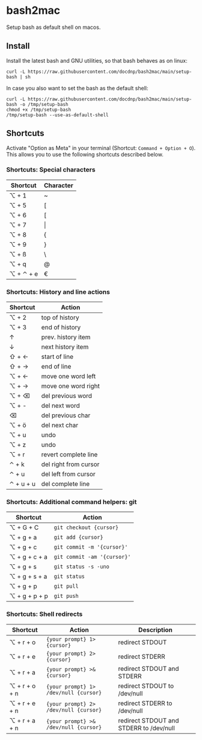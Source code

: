 # bash2mac

Setup bash as default shell on macos.

## Install

Install the latest bash and GNU utilities, so that bash behaves as on linux:

```
curl -L https://raw.githubusercontent.com/docdnp/bash2mac/main/setup-bash | sh
```

In case you also want to set the bash as the default shell:

```
curl -L https://raw.githubusercontent.com/docdnp/bash2mac/main/setup-bash -o /tmp/setup-bash
chmod +x /tmp/setup-bash
/tmp/setup-bash --use-as-default-shell
```

## Shortcuts

Activate "Option as Meta" in your terminal (Shortcut: `Command + Option + O`).
This allows you to use the following shortcuts described below.

### Shortcuts: Special characters

| Shortcut    | Character  |
| ----------- | ---------- |
| ⌥ + 1       | ~          |
| ⌥ + 5       | [          |
| ⌥ + 6       | [          |
| ⌥ + 7       | \|         |
| ⌥ + 8       | {          |
| ⌥ + 9       | }          |
| ⌥ + ß       | \\         |
| ⌥ + q       | @          |
| ⌥ + ⌃ + e   | €          |

### Shortcuts: History and line actions

| Shortcut    | Action                |
| ----------- | --------------------- |
| ⌥ + 2       | top of history        |
| ⌥ + 3       | end of history        |
| ↑           | prev. history item    |
| ↓           | next history item     |
| ⇧ + ←       | start of line         |
| ⇧ + →       | end of line           |
| ⌥ + ←       | move one word left    |
| ⌥ + →       | move one word right   |
| ⌥ + ⌫       | del previous word     |
| ⌥ + -       | del next word         |
| ⌫           | del previous char     |
| ⌥ + ö       | del next char         |
| ⌥ + u       | undo                  |
| ⌥ + z       | undo                  |
| ⌥ + r       | revert complete line  |
| ⌃ + k       | del right from cursor |
| ⌃ + u       | del left from cursor  |
| ⌃ + u + u   | del complete line     |

### Shortcuts: Additional command helpers: git

| Shortcut       | Action                      |
| -------------- | --------------------------- |
| ⌥ + G + C      | `git checkout {cursor}`     |
| ⌥ + g + a      | `git add {cursor}`          |
| ⌥ + g + c      | `git commit -m '{cursor}'`  |
| ⌥ + g + c + a  | `git commit -am '{cursor}'` |
| ⌥ + g + s      | `git status -s -uno`        |
| ⌥ + g + s + a  | `git status`                |
| ⌥ + g + p      | `git pull`                  |
| ⌥ + g + p + p  | `git push`                  |

### Shortcuts: Shell redirects

| Shortcut       | Action                                | Description                                |
| -------------- | ------------------------------------- | ------------------------------------------ |
| ⌥ + r + o      | `{your prompt} 1> {cursor}`           | redirect STDOUT                            |
| ⌥ + r + e      | `{your prompt} 2> {cursor}`           | redirect STDERR                            |
| ⌥ + r + a      | `{your prompt} >& {cursor}`           | redirect STDOUT and STDERR                 |
| ⌥ + r + o + n  | `{your prompt} 1> /dev/null {cursor}` | redirect STDOUT to /dev/null               |
| ⌥ + r + e + n  | `{your prompt} 2> /dev/null {cursor}` | redirect STDERR to /dev/null               |
| ⌥ + r + a + n  | `{your prompt} >& /dev/null {cursor}` | redirect STDOUT and STDERR to /dev/null    |


